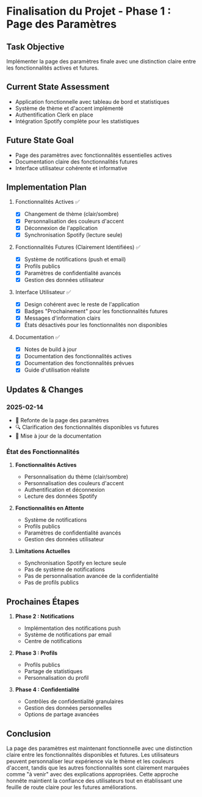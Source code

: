 # Finalisation du Projet - Phase 1 : Page des Paramètres

## Task Objective

Implémenter la page des paramètres finale avec une distinction claire entre les fonctionnalités
actives et futures.

## Current State Assessment

- Application fonctionnelle avec tableau de bord et statistiques
- Système de thème et d'accent implémenté
- Authentification Clerk en place
- Intégration Spotify complète pour les statistiques

## Future State Goal

- Page des paramètres avec fonctionnalités essentielles actives
- Documentation claire des fonctionnalités futures
- Interface utilisateur cohérente et informative

## Implementation Plan

1. Fonctionnalités Actives ✅

   - [x] Changement de thème (clair/sombre)
   - [x] Personnalisation des couleurs d'accent
   - [x] Déconnexion de l'application
   - [x] Synchronisation Spotify (lecture seule)

2. Fonctionnalités Futures (Clairement Identifiées) ✅

   - [x] Système de notifications (push et email)
   - [x] Profils publics
   - [x] Paramètres de confidentialité avancés
   - [x] Gestion des données utilisateur

3. Interface Utilisateur ✅

   - [x] Design cohérent avec le reste de l'application
   - [x] Badges "Prochainement" pour les fonctionnalités futures
   - [x] Messages d'information clairs
   - [x] États désactivés pour les fonctionnalités non disponibles

4. Documentation ✅
   - [x] Notes de build à jour
   - [x] Documentation des fonctionnalités actives
   - [x] Documentation des fonctionnalités prévues
   - [x] Guide d'utilisation réaliste

## Updates & Changes

### 2025-02-14

- 🎨 Refonte de la page des paramètres
- 🔍 Clarification des fonctionnalités disponibles vs futures
- 📝 Mise à jour de la documentation

### État des Fonctionnalités

1. **Fonctionnalités Actives**

   - Personnalisation du thème (clair/sombre)
   - Personnalisation des couleurs d'accent
   - Authentification et déconnexion
   - Lecture des données Spotify

2. **Fonctionnalités en Attente**

   - Système de notifications
   - Profils publics
   - Paramètres de confidentialité avancés
   - Gestion des données utilisateur

3. **Limitations Actuelles**
   - Synchronisation Spotify en lecture seule
   - Pas de système de notifications
   - Pas de personnalisation avancée de la confidentialité
   - Pas de profils publics

## Prochaines Étapes

1. **Phase 2 : Notifications**

   - Implémentation des notifications push
   - Système de notifications par email
   - Centre de notifications

2. **Phase 3 : Profils**

   - Profils publics
   - Partage de statistiques
   - Personnalisation du profil

3. **Phase 4 : Confidentialité**
   - Contrôles de confidentialité granulaires
   - Gestion des données personnelles
   - Options de partage avancées

## Conclusion

La page des paramètres est maintenant fonctionnelle avec une distinction claire entre les
fonctionnalités disponibles et futures. Les utilisateurs peuvent personnaliser leur expérience via
le thème et les couleurs d'accent, tandis que les autres fonctionnalités sont clairement marquées
comme "à venir" avec des explications appropriées. Cette approche honnête maintient la confiance des
utilisateurs tout en établissant une feuille de route claire pour les futures améliorations.
